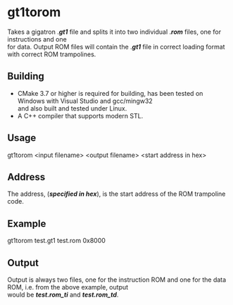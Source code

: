 # gt1torom
Takes a gigatron .**_gt1_** file and splits it into two individual .**_rom_** files, one for instructions and one</br>
for data. Output ROM files will contain the .**_gt1_** file in correct loading format with correct ROM trampolines.</br>

## Building
- CMake 3.7 or higher is required for building, has been tested on Windows with Visual Studio and gcc/mingw32<br/>
  and also built and tested under Linux.<br/>
- A C++ compiler that supports modern STL.<br/>

## Usage
gt1torom \<input filename\> \<output filename\> \<start address in hex\></br>

## Address
The address, (**_specified in hex_**), is the start address of the ROM trampoline code.<br/>

## Example
gt1torom test.gt1 test.rom 0x8000<br/>

## Output
Output is always two files, one for the instruction ROM and one for the data ROM, i.e. from the above example, output<br/>
would be **_test.rom\_ti_** and **_test.rom\_td_**.<br/>
